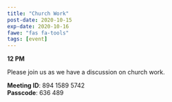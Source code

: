 ```yaml
---
title: "Church Work"
post-date: 2020-10-15
exp-date: 2020-10-16
fawe: "fas fa-tools"
tags: [event]
---
```

**12 PM**

Please join us as we have a discussion on church work.

<p class="text-danger"><b>Meeting ID</b>: 894 1589 5742
<br>
<b>Passcode</b>: 636 489
</p>
